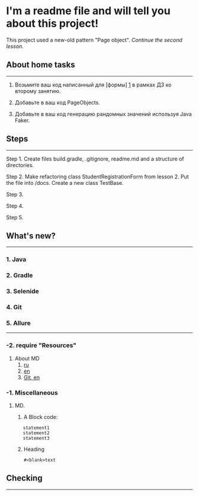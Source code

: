 # I'm a readme file and will tell you about this project!
This project used a new-old pattern "Page object". *Continue the second lesson.*

## About home tasks
___
1. Возьмите ваш код написанный для [формы] [1] в рамках ДЗ ко второму занятию.

2. Добавьте в ваш код PageObjects.

3. Добавьте в ваш код генерацию рандомных значений используя Java Faker.

[1]: https://demoqa.com/automation-practice-form "The form of the home task of lesson 2"

## Steps
___

Step 1. Create files build.gradle, .gitignore, readme.md and a structure of directories.

Step 2. Make refactoring class StudentRegistrationForm from lesson 2. Put the file into /docs. Create a new class TestBase.

Step 3. 

Step 4.

Step 5.


## What's new?
___
### 1. Java
### 2. Gradle
### 3. Selenide
### 4. Git
### 5. Allure
___
### -2. require "Resources"
   1. About MD
      1. [ru](https://gist.github.com/Jekins/2bf2d0638163f1294637#Links)
      2. [en](https://guides.github.com/features/mastering-markdown/)
      3. [Git, en](https://docs.github.com/en/github/writing-on-github/getting-started-with-writing-and-formatting-on-github/basic-writing-and-formatting-syntax)
      
### -1. Miscellaneous
   1. MD. 
      1. A Block code:
      
      ```
         statement1
         statement2
         statement3
      ```
      2. Heading
      
         `#<blank>text`
      
## Checking
___

